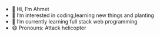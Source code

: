 - 👋 Hi, I’m Ahmet
- 👀 I’m interested in coding,learning new things and planting
- 🌱 I’m currently learning full stack web programming
- 😄 Pronouns: Attack helicopter
<!---
AhmetG-0033/AhmetG-0033 is a ✨ special ✨ repository because its `README.md` (this file) appears on your GitHub profile.
You can click the Preview link to take a look at your changes.
--->
